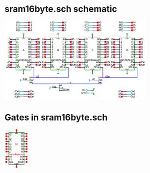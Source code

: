 # sram16byte.sch schematic
![sram16byte.sch](sram16byte.png)
# Gates in sram16byte.sch
[ ![sram4byte.sym](../sym/sram4byte.png) ](sram4byte.html)
